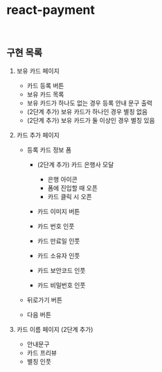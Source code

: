 # react-payment

<br>

## 구현 목록

1. 보유 카드 페이지

   - 카드 등록 버튼
   - 보유 카드 목록
   - 보유 카드가 하나도 없는 경우 등록 안내 문구 출력
   - (2단계 추가) 보유 카드가 하나인 경우 별칭 없음
   - (2단계 추가) 보유 카드가 둘 이상인 경우 별칭 있음

2. 카드 추가 페이지

   - 등록 카드 정보 폼

     - (2단계 추가) 카드 은행사 모달

       - 은행 아이콘
       - 폼에 진입할 때 오픈
       - 카드 클릭 시 오픈

     - 카드 이미지 버튼
     - 카드 번호 인풋
     - 카드 만료일 인풋
     - 카드 소유자 인풋
     - 카드 보안코드 인풋
     - 카드 비밀번호 인풋

   - 뒤로가기 버튼
   - 다음 버튼

3. 카드 이름 페이지 (2단계 추가)
   - 안내문구
   - 카드 프리뷰
   - 별칭 인풋
